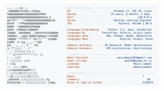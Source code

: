 <picture>
  <source srcset="https://raw.githubusercontent.com/mmazinjameel/mmazinjameel/main/dark_mode.svg?v=1746655801" media="(prefers-color-scheme: dark)">
  <img src="https://raw.githubusercontent.com/mmazinjameel/mmazinjameel/main/light_mode.svg?v=1746655801">
</picture>
